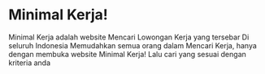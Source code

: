 # Minimal Kerja!

Minimal Kerja adalah website Mencari Lowongan Kerja yang tersebar Di seluruh Indonesia
Memudahkan semua orang dalam Mencari Kerja, hanya dengan membuka website Minimal Kerja!
Lalu cari yang sesuai dengan kriteria anda
